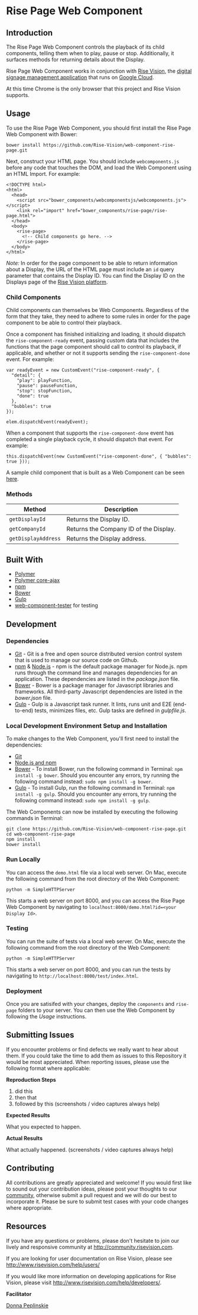 # Rise Page Web Component

## Introduction
The Rise Page Web Component controls the playback of its child components, telling them when to play, pause or stop. Additionally, it surfaces methods for returning details about the Display.

Rise Page Web Component works in conjunction with [Rise Vision](http://www.risevision.com), the [digital signage management application](http://rva.risevision.com/) that runs on [Google Cloud](https://cloud.google.com).

At this time Chrome is the only browser that this project and Rise Vision supports.

## Usage
To use the Rise Page Web Component, you should first install the Rise Page Web Component with Bower:
```
bower install https://github.com/Rise-Vision/web-component-rise-page.git
```

Next, construct your HTML page. You should include `webcomponents.js` before any code that touches the DOM, and load the Web Component using an HTML Import. For example:
```
<!DOCTYPE html>
<html>
  <head>
    <script src="bower_components/webcomponentsjs/webcomponents.js"></script>
    <link rel="import" href="bower_components/rise-page/rise-page.html">
  </head>
  <body>
    <rise-page>
      <!-- Child components go here. -->
    </rise-page>
  </body>
</html>
```

*Note:* In order for the page component to be able to return information about a Display, the URL of the HTML page must include an `id` query parameter that contains the Display ID. You can find the Display ID on the Displays page of the [Rise Vision platform](http://rva.risevision.com/).

### Child Components
Child components can themselves be Web Components. Regardless of the form that they take, they need to adhere to some rules in order for the page component to be able to control their playback.

Once a component has finished initializing and loading, it should dispatch the `rise-component-ready` event, passing custom data that includes the functions that the page component should call to control its playback, if applicable, and whether or not it supports sending the `rise-component-done` event. For example:
```
var readyEvent = new CustomEvent("rise-component-ready", {
  "detail": {
    "play": playFunction,
    "pause": pauseFunction,
    "stop": stopFunction,
    "done": true
  },
  "bubbles": true
});

elem.dispatchEvent(readyEvent);
```

When a component that supports the `rise-component-done` event has completed a single playback cycle, it should dispatch that event. For example:
```
this.dispatchEvent(new CustomEvent("rise-component-done", { "bubbles": true }));
```

A sample child component that is built as a Web Component can be seen [here](https://github.com/Rise-Vision/web-component-rise-page/blob/master/rise-demo.html).

### Methods
| Method              | Description                                                         |
| ------------------- | ------------------------------------------------------------------- |
| `getDisplayId`      | Returns the Display ID.                                             |
| `getCompanyId`      | Returns the Company ID of the Display.                              |
| `getDisplayAddress` | Returns the Display address.                                        |

## Built With
- [Polymer](https://www.polymer-project.org/)
- [Polymer core-ajax](https://www.polymer-project.org/docs/elements/core-elements.html#core-ajax)
- [npm](https://www.npmjs.org)
- [Bower](http://bower.io/)
- [Gulp](http://gulpjs.com/)
- [web-component-tester](https://github.com/Polymer/web-component-tester) for testing

## Development

### Dependencies
* [Git](http://git-scm.com/) - Git is a free and open source distributed version control system that is used to manage our source code on Github.
* [npm](https://www.npmjs.org/) & [Node.js](http://nodejs.org/) - npm is the default package manager for Node.js. npm runs through the command line and manages dependencies for an application. These dependencies are listed in the _package.json_ file.
* [Bower](http://bower.io/) - Bower is a package manager for Javascript libraries and frameworks. All third-party Javascript dependencies are listed in the _bower.json_ file.
* [Gulp](http://gulpjs.com/) - Gulp is a Javascript task runner. It lints, runs unit and E2E (end-to-end) tests, minimizes files, etc. Gulp tasks are defined in _gulpfile.js_.

### Local Development Environment Setup and Installation
To make changes to the Web Component, you'll first need to install the dependencies:

- [Git](http://git-scm.com/book/en/v2/Getting-Started-Installing-Git)
- [Node.js and npm](http://blog.nodeknockout.com/post/65463770933/how-to-install-node-js-and-npm)
- [Bower](http://bower.io/#install-bower) - To install Bower, run the following command in Terminal: `npm install -g bower`. Should you encounter any errors, try running the following command instead: `sudo npm install -g bower`.
- [Gulp](https://github.com/gulpjs/gulp/blob/master/docs/getting-started.md) - To install Gulp, run the following command in Terminal: `npm install -g gulp`. Should you encounter any errors, try running the following command instead: `sudo npm install -g gulp`.

The Web Components can now be installed by executing the following commands in Terminal:
```
git clone https://github.com/Rise-Vision/web-component-rise-page.git
cd web-component-rise-page
npm install
bower install
```

### Run Locally
You can access the `demo.html` file via a local web server. On Mac, execute the following command from the root directory of the Web Component:
```
python -m SimpleHTTPServer
```

This starts a web server on port 8000, and you can access the Rise Page Web Component by navigating to `localhost:8000/demo.html?id=<your Display Id>`.

### Testing
You can run the suite of tests via a local web server. On Mac, execute the following command from the root directory of the Web Component:
```
python -m SimpleHTTPServer
```

This starts a web server on port 8000, and you can run the tests by navigating to `http://localhost:8000/test/index.html`.

### Deployment
Once you are satisifed with your changes, deploy the `components` and `rise-page` folders to your server. You can then use the Web Component by following the *Usage* instructions.

## Submitting Issues
If you encounter problems or find defects we really want to hear about them. If you could take the time to add them as issues to this Repository it would be most appreciated. When reporting issues, please use the following format where applicable:

**Reproduction Steps**

1. did this
2. then that
3. followed by this (screenshots / video captures always help)

**Expected Results**

What you expected to happen.

**Actual Results**

What actually happened. (screenshots / video captures always help)

## Contributing
All contributions are greatly appreciated and welcome! If you would first like to sound out your contribution ideas, please post your thoughts to our [community](http://community.risevision.com), otherwise submit a pull request and we will do our best to incorporate it. Please be sure to submit test cases with your code changes where appropriate.

## Resources
If you have any questions or problems, please don't hesitate to join our lively and responsive community at http://community.risevision.com.

If you are looking for user documentation on Rise Vision, please see http://www.risevision.com/help/users/

If you would like more information on developing applications for Rise Vision, please visit http://www.risevision.com/help/developers/.

**Facilitator**

[Donna Peplinskie](https://github.com/donnapep "Donna Peplinskie")
